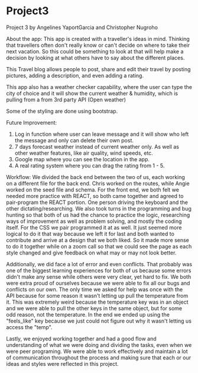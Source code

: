 # Project3

Project 3 by Angelines YaportGarcia and Christopher Nugroho

About the app:
This app is created with a traveller's ideas in mind. Thinking that travellers often don't really know or can't decide on where to take their next vacation. So this could be something to look at that will help make a decision by looking at what others have to say about the different places.

This Travel blog allows people to post, share and edit their travel by posting pictures, adding a description, and even adding a rating.

This app also has a weather checker capability, where the user can type the city of choice and it will show the current weather & humidity, which is pulling from a from 3rd party API (Open weather)

Some of the styling are done using bootstrap.

Future Improvement:
1. Log in function where user can leave message and it will show who left the message and only can delete their own post.
2. 7 days forecast weather instead of current weather only. As well as other weather features, like air quality, wind speeds, etc.
3. Google map where you can see the location in the app.
4. A real rating system where you can drag the rating from 1 - 5.


Workflow:
We divided the back end between the two of us, each working on a different file for the back end. Chris worked on the routes, while Angie worked on the seed file and schema.
For the front end, we both felt we needed more practice with REACT, so both came together and agreed to pair-program the REACT portion. One person driving the keyboard and the other dictating/researching. We also took turns in the programming and bug hunting so that both of us had the chance to practice the logic, researching ways of improvement as well as problem solving, and mostly the coding itself.
For the CSS we pair programmed it at as well. It just seemed more logical to do it that way because we left it for last and both wanted to contribute and arrive at a design that we both liked. So it made more sense to do it together while on a zoom call so that we could see the page as each style changed and give feedback on what may or may not look better.

Additionally, we did face a lot of error and even conflicts. That probably was one of the biggest learning experiences for both of us because some errors didn't make any sense while others were very clear, yet hard to fix. We both were extra proud of ourselves because we were able to fix all our bugs and conflicts on our own. The only time we asked for help was once with the API because for some reason it wasn't letting up pull the temperature from it. This was extremely weird because the temperature key was in an object and we were able to pull the other keys in the same object, but for some odd reason, not the temperature. In the end we ended up using the "feels_like" key because we just could not figure out why it wasn't letting us access the "temp".

Lastly, we enjoyed working together and had a good flow and understanding of what we were doing and dividing the tasks, even when we were peer programing. We were able to work effectively and maintain a lot of communication throughout the process and making sure that each or our ideas and styles were reflected in this project. 
